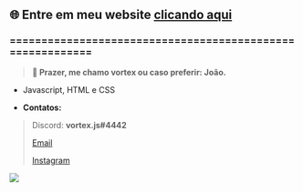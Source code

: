 ## 🌐 Entre em meu website [clicando aqui](https://vortexz.glitch.me)

### ==========================================================

> **👋 Prazer, me chamo vortex ou caso preferir: João.**
- Javascript, HTML e CSS

-  **Contatos:**
> Discord: **vortex.js#4442**
> 
> [Email](vortex.developer.contato@gmail.com)
> 
> [Instagram](https://instagram.com/o.joao.andre)

![](https://i.imgur.com/MlNT2aZ.png)

